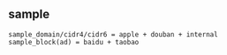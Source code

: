 ## sample

```
sample_domain/cidr4/cidr6 = apple + douban + internal
sample_block(ad) = baidu + taobao
```
